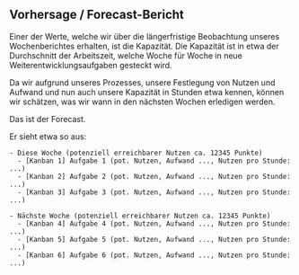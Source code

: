 
## Vorhersage / Forecast-Bericht

Einer der Werte, welche wir über die längerfristige Beobachtung unseres Wochenberichtes erhalten, ist die Kapazität. Die Kapazität ist in etwa der Durchschnitt der Arbeitszeit, welche Woche für Woche in neue Weiterentwicklungsaufgaben gesteckt wird.

Da wir aufgrund unseres Prozesses, unsere Festlegung von Nutzen und Aufwand und nun auch unsere Kapazität in Stunden etwa kennen, können wir schätzen, was wir wann in den nächsten Wochen erledigen werden.

Das ist der Forecast.

Er sieht etwa so aus:

```
- Diese Woche (potenziell erreichbarer Nutzen ca. 12345 Punkte)
  - [Kanban 1] Aufgabe 1 (pot. Nutzen, Aufwand ..., Nutzen pro Stunde: ...)
  - [Kanban 2] Aufgabe 2 (pot. Nutzen, Aufwand ..., Nutzen pro Stunde: ...)
  - [Kanban 3] Aufgabe 3 (pot. Nutzen, Aufwand ..., Nutzen pro Stunde: ...)

- Nächste Woche (potenziell erreichbarer Nutzen ca. 12345 Punkte)
  - [Kanban 4] Aufgabe 4 (pot. Nutzen, Aufwand ..., Nutzen pro Stunde: ...)
  - [Kanban 5] Aufgabe 5 (pot. Nutzen, Aufwand ..., Nutzen pro Stunde: ...)
  - [Kanban 6] Aufgabe 6 (pot. Nutzen, Aufwand ..., Nutzen pro Stunde: ...)
```
